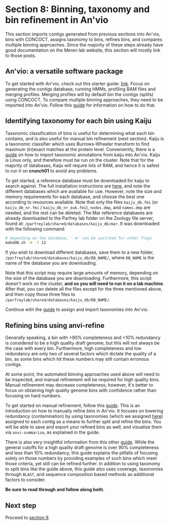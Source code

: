 # Section 8: Binning, taxonomy and bin refinement in An'vio

This section imports contigs generated from previous sections into An'vio, bins with CONCOCT, assigns taxonomy to bins, refines bins, and compares multiple binning approaches. Since the majority of these steps already have good documentation on the Meren lab website, this section will mostly link to those posts.

## An'vio: a versatile software package

To get started with An'vio, check out this starter guide: [link][anvi-start-link]. Focus on generating the contigs database, running HMMs, profiling BAM files and merging profiles. Merging profiles will by default bin the contigs (splits) using CONCOCT. To compare multiple binning approaches, they need to be imported into An'vio. Follow this [guide][anvi-multi-bin-compare-link] for information on how to do that.

## Identifying taxonomy for each bin using Kaiju

Taxonomic classification of bins is useful for determining what each bin contains, and is also useful for manual bin refinement (next section). Kaiju is a taxonomic classifier which uses Burrows-Wheeler transform to find maximum (in)exact matches at the protein level. Conveniently, there is a [guide][anvi-import-kaiju-taxa-link] on how to import taxonomic annotations from kaiju into An'vio. Kaiju is Linux only, and therefore must be run on the cluster. Note that for the majority of databases, Kaiju will require lots of RAM, and hence it is safest to run it on **crunch01** to avoid any problems.

To get started, a reference database must be downloaded for kaiju to search against. The full installation instructions are [here][kaiju-setup-link], and note the different databases which are available for use. However, note the size and memory requirements for each database, and choose the best one according to resources available. Note that only the files `kaiju_db.fmi` (or `kaiju_db_nr.fmi` / `kaiju_db_nr_euk.fmi`), `nodes.dmp`, and `names.dmp` are needed, and the rest can be deleted. The Mar reference databases are already downloaded to the Parfrey lab folder on the Zoology file server, found at: `/parfreylab/shared/databases/kaiju_db/mar`. It was downloaded with the following command:

```bash
# depending on the database, '-m' can be switched for other flags
makeDB.sh -m -t 12
```

If you wish to download different databases, save them to a new folder, `/parfreylab/shared/databases/kaiju_db/DB_NAME/`, where `DB_NAME` is the name of the database you are downloading. 

Note that this script may require large amounts of memory, depending on the size of the database you are downloading. Furthermore, this script doesn't work on the cluster, **and so you will need to run it on a lab machine**. After that, you can delete all the files except for the three mentioned above, and then copy those three files to `/parfreylab/shared/databases/kaiju_db/DB_NAME/`.

Continue with the [guide][anvi-import-kaiju-taxa-link] to assign and import taxonomies into An'vio.

## Refining bins using anvi-refine

Generally speaking, a bin with >90% completeness and <10% redundancy is considered to be a high quality draft genome, but this will not always be the case with every bin. Furthermore, high completeness and low redundancy are only two of several factors which dictate the quality of a bin, as some bins which hit these numbers may still contain erronous contigs. 

At some point, the automated binning approaches used above will need to be inspected, and manual refinement will be required for high quality bins. Manual refinement may decrease completeness; however, it's better to focus on obtaining high quality genome bins with confidence rather than focusing on hard numbers.

To get started on manual refinement, follow this [guide][anvi-meren-refine-bins-link]. This is an introduction on how to manually refine bins in An'vio. It focuses on lowering redundancy (contamination) by using taxonomies (which we assigned [here][kaiju-section-link]) assigned to each contig as a means to further split and refine the bins. You will be able to save and export your refined bins as well, and visualize them via `anvi-summarize`, as explained in the guide.

There is also very insightful information from this other [guide][anvi-veronica-refine-bins-link]. While the general cutoffs for a high quality draft genome is over 90% completeness and less than 10% redundancy, this guide explains the pitfalls of focusing solely on those numbers by providing examples of such bins which meet those criteria, yet still can be refined further. In addition to using taxonomy to split bins like the guide above, this guide also uses coverage, taxonomies through `BLAST`, and sequence composition based methods as additional factors to consider.

**Be sure to read through and follow along both**.

## Next step

Proceed to [section 9][section9-link].

[anvi-start-link]: http://merenlab.org/2016/06/22/anvio-tutorial-v2/
[anvi-multi-bin-compare-link]: http://merenlab.org/2016/06/22/anvio-tutorial-v2/#anvi-import-collection
[anvi-import-kaiju-taxa-link]: http://merenlab.org/2016/06/18/importing-taxonomy/#kaiju
[anvi-meren-refine-bins-link]: http://merenlab.org/2015/05/11/anvi-refine/
[anvi-veronica-refine-bins-link]: http://merenlab.org/2017/05/11/anvi-refine-by-veronika/
[kaiju-setup-link]: https://github.com/bioinformatics-centre/kaiju#creating-the-reference-database-and-index
[kaiju-section-link]: #identifying-taxonomy-for-each-bin-using-kaiju
[section9-link]: ../section_9
